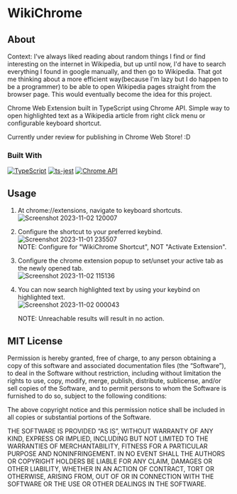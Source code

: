 # WikiChrome

## About

Context: I've always liked reading about random things I find or find interesting on the internet in Wikipedia, but up until now, I'd have to search everything I found in google manually, and then go to Wikipedia. That got me thinking about a more efficient way(because I'm lazy but I do happen to be a programmer) to be able to open Wikipedia pages straight from the browser page. This would eventually become the idea for this project. 

Chrome Web Extension built in TypeScript using Chrome API. Simple way to open highlighted text as a Wikipedia article from right click menu or configurable keyboard shortcut. 

Currently under review for publishing in Chrome Web Store! :D 

### Built With

[![TypeScript](https://img.shields.io/badge/TypeScript-007ACC?style=for-the-badge&logo=typescript&logoColor=white)](https://www.typescriptlang.org/)  [![ts-jest](https://img.shields.io/badge/Jest-323330?style=for-the-badge&logo=Jest&logoColor=white)](https://github.com/kulshekhar/ts-jest) [![Chrome API](https://img.shields.io/badge/Google_chrome-4285F4?style=for-the-badge&logo=Google-chrome&logoColor=white)](https://developer.chrome.com/docs/extensions/reference/) 
 
## Usage 

1. At chrome://extensions, navigate to keyboard shortcuts.![Screenshot 2023-11-02 120007](https://github.com/arescrimson/WikiChrome/assets/66581240/79a51ef6-11d3-498a-92df-d7a9977c84cc)<br>

2. Configure the shortcut to your preferred keybind.
    ![Screenshot 2023-11-01 235507](https://github.com/arescrimson/WikiChrome/assets/66581240/3a4899a1-a6b7-454d-8147-c17cf6238d0a) <br> NOTE: Configure for "WikiChrome Shortcut", NOT "Activate Extension".
   
3. Configure the chrome extension popup to set/unset your active tab as the newly opened tab. <br>
   ![Screenshot 2023-11-02 115136](https://github.com/arescrimson/WikiChrome/assets/66581240/735787f6-1505-481b-9a2c-bff621178375)


4. You can now search highlighted text by using your keybind on highlighted text. <br>
   ![Screenshot 2023-11-02 000043](https://github.com/arescrimson/WikiChrome/assets/66581240/177b6255-64a7-4d42-872a-219f9429b96f)

   NOTE: Unreachable results will result in no action. 

## MIT License 

Permission is hereby granted, free of charge, to any person obtaining a copy of this software and associated documentation files (the “Software”), to deal in the Software without restriction, including without limitation the rights to use, copy, modify, merge, publish, distribute, sublicense, and/or sell copies of the Software, and to permit persons to whom the Software is furnished to do so, subject to the following conditions:

The above copyright notice and this permission notice shall be included in all copies or substantial portions of the Software.

THE SOFTWARE IS PROVIDED “AS IS”, WITHOUT WARRANTY OF ANY KIND, EXPRESS OR IMPLIED, INCLUDING BUT NOT LIMITED TO THE WARRANTIES OF MERCHANTABILITY, FITNESS FOR A PARTICULAR PURPOSE AND NONINFRINGEMENT. IN NO EVENT SHALL THE AUTHORS OR COPYRIGHT HOLDERS BE LIABLE FOR ANY CLAIM, DAMAGES OR OTHER LIABILITY, WHETHER IN AN ACTION OF CONTRACT, TORT OR OTHERWISE, ARISING FROM, OUT OF OR IN CONNECTION WITH THE SOFTWARE OR THE USE OR OTHER DEALINGS IN THE SOFTWARE.
